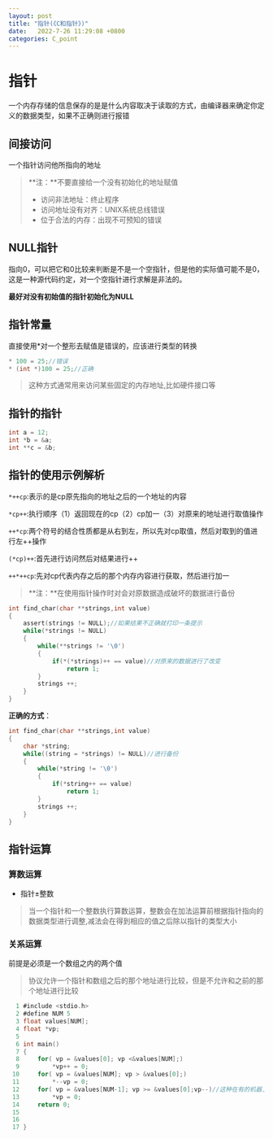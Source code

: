 ```yaml
---
layout: post
title: "指针(《C和指针》)"  
date:   2022-7-26 11:29:08 +0800
categories: C_point
---
```


# 指针

一个内存存储的信息保存的是是什么内容取决于读取的方式，由编译器来确定你定义的数据类型，如果不正确则进行报错

## 间接访问

一个指针访问他所指向的地址

> **注：**不要直接给一个没有初始化的地址赋值
>
> + 访问非法地址：终止程序
> + 访问地址没有对齐：UNIX系统总线错误
> + 位于合法的内存：出现不可预知的错误

## NULL指针

指向0，可以把它和0比较来判断是不是一个空指针，但是他的实际值可能不是0，这是一种源代码约定，对一个空指针进行求解是非法的。

**最好对没有初始值的指针初始化为NULL**

## 指针常量

直接使用*对一个整形去赋值是错误的，应该进行类型的转换

```C
* 100 = 25;//错误
* (int *)100 = 25;//正确
```

> 这种方式通常用来访问某些固定的内存地址,比如硬件接口等

## 指针的指针

```C
int a = 12;
int *b = &a;
int **c = &b;
```

## 指针的使用示例解析

```*++cp```:表示的是cp原先指向的地址之后的一个地址的内容

```*cp++```:执行顺序（1）返回现在的cp（2）cp加一（3）对原来的地址进行取值操作

```++*cp```:两个符号的结合性质都是从右到左，所以先对cp取值，然后对取到的值进行左++操作

```(*cp)++```:首先进行访问然后对结果进行++

```++*++cp```:先对cp代表内存之后的那个内存内容进行获取，然后进行加一

> **注：**在使用指针操作时对会对原数据造成破坏的数据进行备份

```C
int find_char(char **strings,int value)
{
    assert(strings != NULL);//如果结果不正确就打印一条提示
    while(*strings != NULL)
    {
        while(**strings != '\0')
        {
            if(*(*strings)++ == value)//对原来的数据进行了改变
                return 1;
        }
        strings ++;
	}
}
```

**正确的方式**：

```C
int find_char(char **strings,int value)
{
    char *string;
    while((string = *strings) != NULL)//进行备份
    {
        while(*string != '\0')
        {
            if(*string++ == value)
                return 1;
        }
        strings ++;
	}
}
```

## 指针运算

### 算数运算

+ 指针±整数

>  当一个指针和一个整数执行算数运算，整数会在加法运算前根据指针指向的数据类型进行调整,减法会在得到相应的值之后除以指针的类型大小

### 关系运算

前提是必须是一个数组之内的两个值

>  协议允许一个指针和数组之后的那个地址进行比较，但是不允许和之前的那个地址进行比较

```C
  1 #include <stdio.h>                                                                    
  2 #define NUM 5
  3 float values[NUM];
  4 float *vp;
  5 
  6 int main()
  7 {
  8     for( vp = &values[0]; vp <&values[NUM];)
  9         *vp++ = 0;
 10     for( vp = &values[NUM]; vp > &values[0];)
 11         *--vp = 0;
 12     for( vp = &values[NUM-1]; vp >= &values[0];vp--)//这种在有的机器上的运行可能是错误的
 13         *vp = 0;
 14     return 0;
 15 
 16 
 17 }

```























